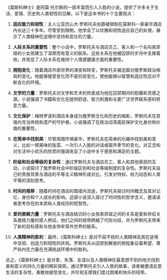 《莫斯科绅士》是阿莫·托尔斯的一部丰富而引人入胜的小说，提供了许多关于生活、爱情、历史和人类韧性的见解。以下是这本书的十个主要观点：

1. **适应能力和韧性**：主人公亚历山大·罗斯托夫伯爵被限制在莫斯科一家豪华酒店内长达三十多年。尽管受到限制，他学会了以优雅和韧性适应自己的处境，展示了人类精神在逆境中坚持和茁壮的力量。

2. **人际关系的重要性**：整个小说中，罗斯托夫与酒店员工、客人和一个名叫索菲娅的小女孩建立了深厚而有意义的联系。这些关系在他被囚禁的岁月中支撑着他，并突显了人际关系在维持个人情感健康方面的重要性。

3. **拥抱变化**：随着酒店外部世界的演变和转变，罗斯托夫被迫面对俄罗斯政治格局的变化。他能够接受变化而不是抗拒变化，使他能够以智慧和适应性应对不断变化的环境。

4. **文学的力量**：罗斯托夫对文学和艺术的热爱成为他在囚禁期间的慰藉和灵感之源。小说强调了书籍和文化在提供舒适、智力刺激和与更广泛世界联系感的转变力量。

5. **文化保护**：梅特罗波利酒店本身成为俄罗斯文化和历史的缩影，罗斯托夫在其墙内充当传统和遗产的守护者。小说强调了在政治动荡面前保护文化身份和价值的重要性。

6. **在简单中找到美**：尽管周围环境豪华，罗斯托夫在简单的乐趣中找到美和意义，比如一顿美味的饭菜、一次引人入胜的对话或窗外季节的变化。对正念和对生活中小欢乐的欣赏的强调突显了小说中关于感恩和满足的主题。

7. **阶级和社会等级的复杂性**：通过罗斯托夫与酒店员工、客人和其他居民的互动，小说探讨了俄罗斯社会中阶级区别和社会等级制度的复杂性。罗斯托夫自己的贵族背景与酒店的平等主义精神形成对比，引发对特权、权力动态和人类平等的深刻思考。

8. **时间的推移**：随着时间在酒店的围墙内流逝，罗斯托夫探讨时间概念及其对记忆、身份和个人成长的影响。这部小说深入探讨了时间性的哲学含义，邀请读者思考存在的本质和人类经历的短暂性。

9. **爱的救赎力量**：罗斯托夫与酒店结识的小女孩索菲娅之间的关系是爱和伴侣关系救赎力量的感人例证。他们之间的纽带跨越了代际分歧，并为罗斯托夫带来了新的目标感和与他金饰牢笼外世界的联系。

10. **人类精神的胜利**：最终，《莫斯科绅士》是对不屈不挠的人类精神及其在逆境中坚韧、创造力和韧性的庆祝。罗斯托夫从囚禁到解放的旅程象征着希望、尊严和内在力量在充满挑战环境中的胜利。

总之，《莫斯科绅士》是对爱、失落、友谊以及人类精神在最意想不到的地方找到美和意义的持久力量的精彩探索。通过罗斯托夫引人入胜的故事，读者被邀请反思生活的复杂性，勇敢地接受变化，并珍视支撑我们度过困难和快乐的纽带。